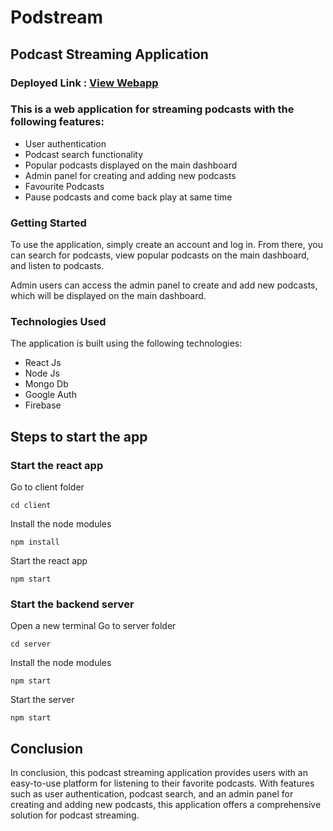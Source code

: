 # Podstream

## Podcast Streaming Application

### Deployed Link : [View Webapp](https://podstream.netlify.app/)

### This is a web application for streaming podcasts with the following features:
- User authentication
- Podcast search functionality
- Popular podcasts displayed on the main dashboard
- Admin panel for creating and adding new podcasts
- Favourite Podcasts
- Pause podcasts and come back play at same time

### Getting Started
To use the application, simply create an account and log in. From there, you can search for podcasts, view popular podcasts on the main dashboard, and listen to podcasts.

Admin users can access the admin panel to create and add new podcasts, which will be displayed on the main dashboard.

### Technologies Used
The application is built using the following technologies:

- React Js
- Node Js
- Mongo Db
- Google Auth
- Firebase

## Steps to start the app

### Start the react app
Go to client folder
```
cd client
```
Install the node modules
```
npm install
```
Start the react app
```
npm start
```

### Start the backend server
Open a new terminal
Go to server folder
```
cd server
```
Install the node modules
```
npm start
```
Start the server
```
npm start
```

## Conclusion

In conclusion, this podcast streaming application provides users with an easy-to-use platform for listening to their favorite podcasts. With features such as user authentication, podcast search, and an admin panel for creating and adding new podcasts, this application offers a comprehensive solution for podcast streaming. 
